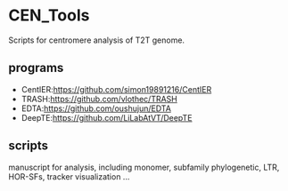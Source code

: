 # CEN_Tools
Scripts for centromere analysis of T2T genome. 

## programs
- CentIER:https://github.com/simon19891216/CentIER
- TRASH:https://github.com/vlothec/TRASH
- EDTA:https://github.com/oushujun/EDTA
- DeepTE:https://github.com/LiLabAtVT/DeepTE
  
## scripts
   manuscript for analysis, including monomer, subfamily phylogenetic, LTR, HOR-SFs, tracker visualization ...
  
  
